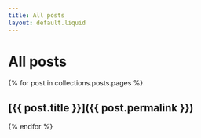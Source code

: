 ```yaml
---
title: All posts
layout: default.liquid
---
```

# All posts

{% for post in collections.posts.pages %}
## [{{ post.title }}]({{ post.permalink }})
{% endfor %}
